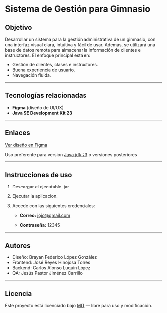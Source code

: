 # Sistema de Gestión para Gimnasio

## Objetivo

Desarrollar un sistema para la gestión administrativa de un gimnasio, con una interfaz visual clara, intuitiva y fácil de usar. Además, se utilizará una base de datos remota para almacenar la información de clientes e instructores. El enfoque principal está en:

- Gestión de clientes, clases e instructores.
- Buena experiencia de usuario.
- Navegación fluida.

---

## Tecnologías relacionadas

- **Figma** (diseño de UI/UX)
- **Java SE Development Kit 23**

---

## Enlaces

[Ver diseño en Figma](https://www.figma.com/design/qN4ycFodER2JPA8satwUJq/Dise%C3%B1o-gimnasio?node-id=0-1&p=f&t=PwFf8Ui8qmQY6sBA-0)

Uso preferente para version [Java jdk 23](https://www.oracle.com/java/technologies/javase/jdk23-archive-downloads.html) o versiones posteriores

---

## Instrucciones de uso

1. Descargar el ejecutable .jar

2. Ejecutar la aplicacion.

3. Accede con las siguientes credenciales:
  
    - **Correo:** jojo@gmail.com

    - **Contraseña:** 12345

---

## Autores

-  Diseño: Brayan Federico López González
-  Frontend: José Reyes Hinojosa Torres
-  Backend: Carlos Alonso Luquin López
-  QA: Jesús Pastor Jiménez Carrillo


---

## Licencia

Este proyecto está licenciado bajo [MIT](LICENSE) — libre para uso y modificación.

